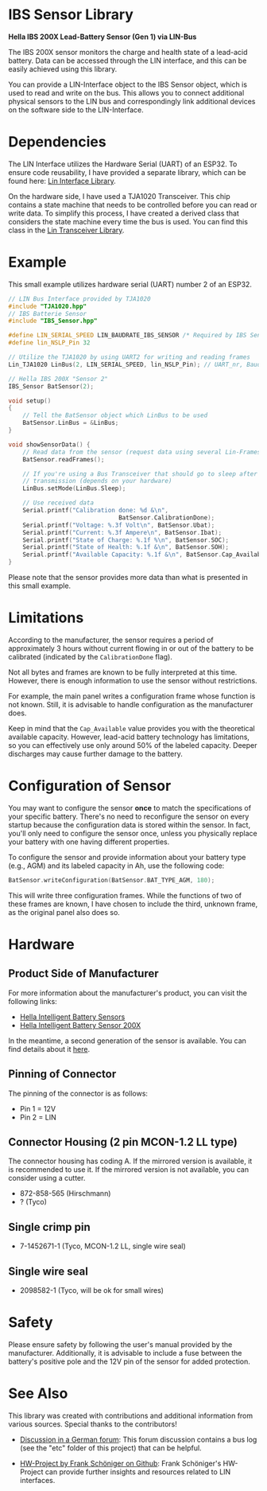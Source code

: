# IBS Sensor Library
**Hella IBS 200X Lead-Battery Sensor (Gen 1) via LIN-Bus**

The IBS 200X sensor monitors the charge and health state of a lead-acid battery. Data can be accessed through the LIN interface, and this can be easily achieved using this library.

You can provide a LIN-Interface object to the IBS Sensor object, which is used to read and write on the bus. This allows you to connect additional physical sensors to the LIN bus and correspondingly link additional devices on the software side to the LIN-Interface.

# Dependencies
The LIN Interface utilizes the Hardware Serial (UART) of an ESP32. To ensure code reusability, I have provided a separate library, which can be found here: [Lin Interface Library](https://github.com/mestrode/Lin-Interface-Library).

On the hardware side, I have used a TJA1020 Transceiver. This chip contains a state machine that needs to be controlled before you can read or write data. To simplify this process, I have created a derived class that considers the state machine every time the bus is used. You can find this class in the [Lin Transceiver Library](https://github.com/mestrode/Lin-Transceiver-Library).

# Example
This small example utilizes hardware serial (UART) number 2 of an ESP32.

```cpp
// LIN Bus Interface provided by TJA1020
#include "TJA1020.hpp"
// IBS Batterie Sensor
#include "IBS_Sensor.hpp"

#define LIN_SERIAL_SPEED LIN_BAUDRATE_IBS_SENSOR /* Required by IBS Sensor */
#define lin_NSLP_Pin 32

// Utilize the TJA1020 by using UART2 for writing and reading frames
Lin_TJA1020 LinBus(2, LIN_SERIAL_SPEED, lin_NSLP_Pin); // UART_nr, Baudrate, /SLP

// Hella IBS 200X "Sensor 2"
IBS_Sensor BatSensor(2);

void setup()
{
    // Tell the BatSensor object which LinBus to be used
    BatSensor.LinBus = &LinBus;
}

void showSensorData() {
    // Read data from the sensor (request data using several Lin-Frames)
    BatSensor.readFrames();

    // If you're using a Bus Transceiver that should go to sleep after
    // transmission (depends on your hardware)
    LinBus.setMode(LinBus.Sleep);

    // Use received data
    Serial.printf("Calibration done: %d &\n",
                               BatSensor.CalibrationDone);
    Serial.printf("Voltage: %.3f Volt\n", BatSensor.Ubat);
    Serial.printf("Current: %.3f Ampere\n", BatSensor.Ibat);
    Serial.printf("State of Charge: %.1f %\n", BatSensor.SOC);
    Serial.printf("State of Health: %.1f &\n", BatSensor.SOH);
    Serial.printf("Available Capacity: %.1f &\n", BatSensor.Cap_Available);
}
```
Please note that the sensor provides more data than what is presented in this small example.

# Limitations
According to the manufacturer, the sensor requires a period of approximately 3 hours without current flowing in or out of the battery to be calibrated (indicated by the `CalibrationDone` flag).

Not all bytes and frames are known to be fully interpreted at this time. However, there is enough information to use the sensor without restrictions.

For example, the main panel writes a configuration frame whose function is not known. Still, it is advisable to handle configuration as the manufacturer does.

Keep in mind that the `Cap_Available` value provides you with the theoretical available capacity. However, lead-acid battery technology has limitations, so you can effectively use only around 50% of the labeled capacity. Deeper discharges may cause further damage to the battery.

# Configuration of Sensor
You may want to configure the sensor **once** to match the specifications of your specific battery. There's no need to reconfigure the sensor on every startup because the configuration data is stored within the sensor. In fact, you'll only need to configure the sensor once, unless you physically replace your battery with one having different properties.

To configure the sensor and provide information about your battery type (e.g., AGM) and its labeled capacity in Ah, use the following code:

```cpp
BatSensor.writeConfiguration(BatSensor.BAT_TYPE_AGM, 180);
```

This will write three configuration frames. While the functions of two of these frames are known, I have chosen to include the third, unknown frame, as the original panel also does so.

# Hardware
## Product Side of Manufacturer
For more information about the manufacturer's product, you can visit the following links:

- [Hella Intelligent Battery Sensors](https://www.hella.com/microsite-electronics/en/Intelligent-battery-sensors-154.html)
- [Hella Intelligent Battery Sensor 200X](https://www.hella.com/microsite-electronics/en/Intelligent-battery-sensor-200X-491.html)

In the meantime, a second generation of the sensor is available. You can find details about it [here](https://www.hella.com/caravan/en/Intelligent-battery-sensor-1564.html).

## Pinning of Connector
The pinning of the connector is as follows:
- Pin 1 = 12V
- Pin 2 = LIN

## Connector Housing (2 pin MCON-1.2 LL type)
The connector housing has coding A. If the mirrored version is available, it is recommended to use it. If the mirrored version is not available, you can consider using a cutter.
- 872-858-565 (Hirschmann)
- ? (Tyco)

## Single crimp pin
- 7-1452671-1 (Tyco, MCON-1.2 LL, single wire seal)

## Single wire seal
- 2098582-1 (Tyco, will be ok for small wires)

# Safety
Please ensure safety by following the user's manual provided by the manufacturer. Additionally, it is advisable to include a fuse between the battery's positive pole and the 12V pin of the sensor for added protection.

# See Also
This library was created with contributions and additional information from various sources. Special thanks to the contributors!

- [Discussion in a German forum](https://www.kastenwagenforum.de/forum/threads/diy-hella-ibs-batteriecomputer.31724/): This forum discussion contains a bus log (see the "etc" folder of this project) that can be helpful.

- [HW-Project by Frank Schöniger on Github](https://github.com/frankschoeniger/LIN_Interface): Frank Schöniger's HW-Project can provide further insights and resources related to LIN interfaces.